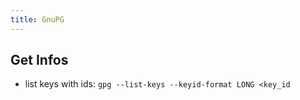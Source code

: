```yaml
---
title: GnuPG
---
```


## Get Infos
- list keys with ids: `gpg --list-keys --keyid-format LONG <key_id`
